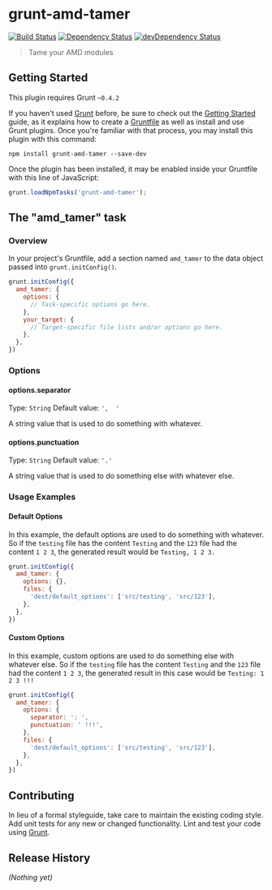 # grunt-amd-tamer

[![Build Status](https://travis-ci.org/freezedev/grunt-amd-tamer.png?branch=master)](https://travis-ci.org/freezedev/grunt-amd-tamer)
[![Dependency Status](https://david-dm.org/freezedev/grunt-amd-tamer.png)](https://david-dm.org/freezedev/grunt-amd-tamer)
[![devDependency Status](https://david-dm.org/freezedev/grunt-amd-tamer/dev-status.png)](https://david-dm.org/freezedev/grunt-amd-tamer#info=devDependencies)

> Tame your AMD modules

## Getting Started
This plugin requires Grunt `~0.4.2`

If you haven't used [Grunt](http://gruntjs.com/) before, be sure to check out the [Getting Started](http://gruntjs.com/getting-started) guide, as it explains how to create a [Gruntfile](http://gruntjs.com/sample-gruntfile) as well as install and use Grunt plugins. Once you're familiar with that process, you may install this plugin with this command:

```shell
npm install grunt-amd-tamer --save-dev
```

Once the plugin has been installed, it may be enabled inside your Gruntfile with this line of JavaScript:

```js
grunt.loadNpmTasks('grunt-amd-tamer');
```

## The "amd_tamer" task

### Overview
In your project's Gruntfile, add a section named `amd_tamer` to the data object passed into `grunt.initConfig()`.

```js
grunt.initConfig({
  amd_tamer: {
    options: {
      // Task-specific options go here.
    },
    your_target: {
      // Target-specific file lists and/or options go here.
    },
  },
})
```

### Options

#### options.separator
Type: `String`
Default value: `',  '`

A string value that is used to do something with whatever.

#### options.punctuation
Type: `String`
Default value: `'.'`

A string value that is used to do something else with whatever else.

### Usage Examples

#### Default Options
In this example, the default options are used to do something with whatever. So if the `testing` file has the content `Testing` and the `123` file had the content `1 2 3`, the generated result would be `Testing, 1 2 3.`

```js
grunt.initConfig({
  amd_tamer: {
    options: {},
    files: {
      'dest/default_options': ['src/testing', 'src/123'],
    },
  },
})
```

#### Custom Options
In this example, custom options are used to do something else with whatever else. So if the `testing` file has the content `Testing` and the `123` file had the content `1 2 3`, the generated result in this case would be `Testing: 1 2 3 !!!`

```js
grunt.initConfig({
  amd_tamer: {
    options: {
      separator: ': ',
      punctuation: ' !!!',
    },
    files: {
      'dest/default_options': ['src/testing', 'src/123'],
    },
  },
})
```

## Contributing
In lieu of a formal styleguide, take care to maintain the existing coding style. Add unit tests for any new or changed functionality. Lint and test your code using [Grunt](http://gruntjs.com/).

## Release History
_(Nothing yet)_
